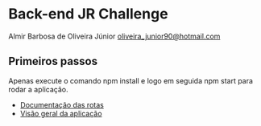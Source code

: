 # Back-end JR Challenge #

Almir Barbosa de Oliveira Júnior
oliveira_junior90@hotmail.com

## Primeiros passos

Apenas execute o comando npm install e logo em seguida npm start para rodar a aplicação.

- [Documentação das rotas](rotas.md)
- [Visão geral da aplicação](comments.md)

